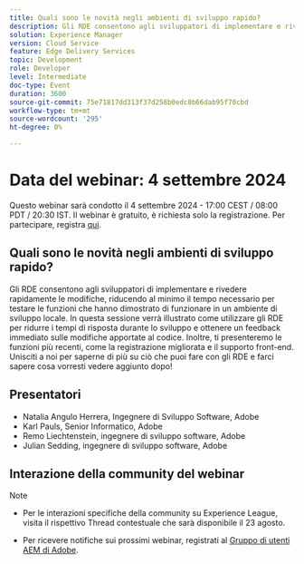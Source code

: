 ```yaml
---
title: Quali sono le novità negli ambienti di sviluppo rapido?
description: Gli RDE consentono agli sviluppatori di implementare e rivedere rapidamente le modifiche, riducendo al minimo il tempo necessario per testare le funzioni che hanno dimostrato di funzionare in un ambiente di sviluppo locale. In questa sessione verrà illustrato come utilizzare gli RDE per ridurre i tempi di risposta durante lo sviluppo e ottenere un feedback immediato sulle modifiche apportate al codice. Inoltre, ti presenteremo le funzioni più recenti, come la registrazione migliorata e il supporto front-end. Unisciti a noi per saperne di più su ciò che puoi fare con gli RDE e farci sapere cosa vorresti vedere aggiunto dopo!
solution: Experience Manager
version: Cloud Service
feature: Edge Delivery Services
topic: Development
role: Developer
level: Intermediate
doc-type: Event
duration: 3600
source-git-commit: 75e71817dd313f37d258b0edc8b66dab95f70cbd
workflow-type: tm+mt
source-wordcount: '295'
ht-degree: 0%

---
```


# Data del webinar: 4 settembre 2024

Questo webinar sarà condotto il 4 settembre 2024 - 17:00 CEST / 08:00 PDT / 20:30 IST.
Il webinar è gratuito, è richiesta solo la registrazione.
Per partecipare, registra [qui](https://aem-augs.adobe.com/events/details/adobe-experience-manager-aem-learning-chapter-presents-aem-gems-whats-new-in-rapid-development-environments/).

## Quali sono le novità negli ambienti di sviluppo rapido?

Gli RDE consentono agli sviluppatori di implementare e rivedere rapidamente le modifiche, riducendo al minimo il tempo necessario per testare le funzioni che hanno dimostrato di funzionare in un ambiente di sviluppo locale. In questa sessione verrà illustrato come utilizzare gli RDE per ridurre i tempi di risposta durante lo sviluppo e ottenere un feedback immediato sulle modifiche apportate al codice. Inoltre, ti presenteremo le funzioni più recenti, come la registrazione migliorata e il supporto front-end. Unisciti a noi per saperne di più su ciò che puoi fare con gli RDE e farci sapere cosa vorresti vedere aggiunto dopo!

## Presentatori

* Natalia Angulo Herrera, Ingegnere di Sviluppo Software, Adobe
* Karl Pauls, Senior Informatico, Adobe
* Remo Liechtenstein, ingegnere di sviluppo software, Adobe
* Julian Sedding, ingegnere di sviluppo software, Adobe

## Interazione della community del webinar

>[!NOTE]
>
>* Per le interazioni specifiche della community su Experience League, visita il rispettivo Thread contestuale che sarà disponibile il 23 agosto.
>
>* Per ricevere notifiche sui prossimi webinar, registrati al [Gruppo di utenti AEM di Adobe](https://aem-augs.adobe.com/).
